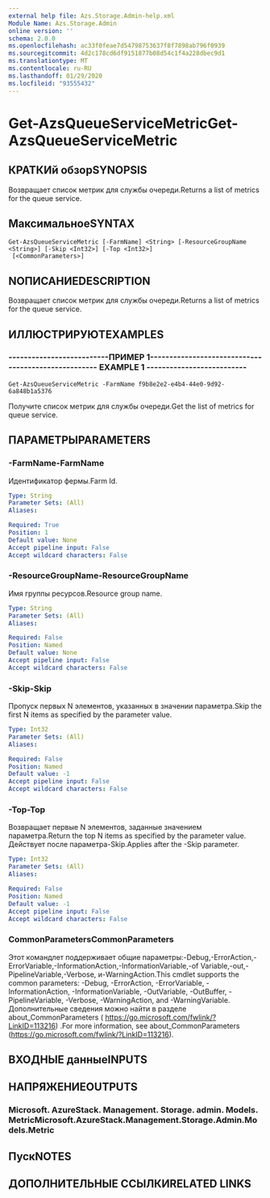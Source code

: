 ```yaml
---
external help file: Azs.Storage.Admin-help.xml
Module Name: Azs.Storage.Admin
online version: ''
schema: 2.0.0
ms.openlocfilehash: ac33f0feae7d54798753637f8f7898ab796f0939
ms.sourcegitcommit: 4d2c178cd6df9151877b08d54c1f4a228dbec9d1
ms.translationtype: MT
ms.contentlocale: ru-RU
ms.lasthandoff: 01/29/2020
ms.locfileid: "93555432"
---
```

# <span data-ttu-id="b0763-101">Get-AzsQueueServiceMetric</span><span class="sxs-lookup"><span data-stu-id="b0763-101">Get-AzsQueueServiceMetric</span></span>

## <span data-ttu-id="b0763-102">КРАТКИй обзор</span><span class="sxs-lookup"><span data-stu-id="b0763-102">SYNOPSIS</span></span>
<span data-ttu-id="b0763-103">Возвращает список метрик для службы очереди.</span><span class="sxs-lookup"><span data-stu-id="b0763-103">Returns a list of metrics for the queue service.</span></span>

## <span data-ttu-id="b0763-104">Максимальное</span><span class="sxs-lookup"><span data-stu-id="b0763-104">SYNTAX</span></span>

```
Get-AzsQueueServiceMetric [-FarmName] <String> [-ResourceGroupName <String>] [-Skip <Int32>] [-Top <Int32>]
 [<CommonParameters>]
```

## <span data-ttu-id="b0763-105">NОПИСАНИЕ</span><span class="sxs-lookup"><span data-stu-id="b0763-105">DESCRIPTION</span></span>
<span data-ttu-id="b0763-106">Возвращает список метрик для службы очереди.</span><span class="sxs-lookup"><span data-stu-id="b0763-106">Returns a list of metrics for the queue service.</span></span>

## <span data-ttu-id="b0763-107">ИЛЛЮСТРИРУЮТ</span><span class="sxs-lookup"><span data-stu-id="b0763-107">EXAMPLES</span></span>

### <span data-ttu-id="b0763-108">--------------------------ПРИМЕР 1--------------------------</span><span class="sxs-lookup"><span data-stu-id="b0763-108">-------------------------- EXAMPLE 1 --------------------------</span></span>
```
Get-AzsQueueServiceMetric -FarmName f9b8e2e2-e4b4-44e0-9d92-6a848b1a5376
```

<span data-ttu-id="b0763-109">Получите список метрик для службы очереди.</span><span class="sxs-lookup"><span data-stu-id="b0763-109">Get the list of metrics for queue service.</span></span>

## <span data-ttu-id="b0763-110">ПАРАМЕТРЫ</span><span class="sxs-lookup"><span data-stu-id="b0763-110">PARAMETERS</span></span>

### <span data-ttu-id="b0763-111">-FarmName</span><span class="sxs-lookup"><span data-stu-id="b0763-111">-FarmName</span></span>
<span data-ttu-id="b0763-112">Идентификатор фермы.</span><span class="sxs-lookup"><span data-stu-id="b0763-112">Farm Id.</span></span>

```yaml
Type: String
Parameter Sets: (All)
Aliases: 

Required: True
Position: 1
Default value: None
Accept pipeline input: False
Accept wildcard characters: False
```

### <span data-ttu-id="b0763-113">-ResourceGroupName</span><span class="sxs-lookup"><span data-stu-id="b0763-113">-ResourceGroupName</span></span>
<span data-ttu-id="b0763-114">Имя группы ресурсов.</span><span class="sxs-lookup"><span data-stu-id="b0763-114">Resource group name.</span></span>

```yaml
Type: String
Parameter Sets: (All)
Aliases: 

Required: False
Position: Named
Default value: None
Accept pipeline input: False
Accept wildcard characters: False
```

### <span data-ttu-id="b0763-115">-Skip</span><span class="sxs-lookup"><span data-stu-id="b0763-115">-Skip</span></span>
<span data-ttu-id="b0763-116">Пропуск первых N элементов, указанных в значении параметра.</span><span class="sxs-lookup"><span data-stu-id="b0763-116">Skip the first N items as specified by the parameter value.</span></span>

```yaml
Type: Int32
Parameter Sets: (All)
Aliases: 

Required: False
Position: Named
Default value: -1
Accept pipeline input: False
Accept wildcard characters: False
```

### <span data-ttu-id="b0763-117">-Top</span><span class="sxs-lookup"><span data-stu-id="b0763-117">-Top</span></span>
<span data-ttu-id="b0763-118">Возвращает первые N элементов, заданные значением параметра.</span><span class="sxs-lookup"><span data-stu-id="b0763-118">Return the top N items as specified by the parameter value.</span></span>
<span data-ttu-id="b0763-119">Действует после параметра-Skip.</span><span class="sxs-lookup"><span data-stu-id="b0763-119">Applies after the -Skip parameter.</span></span>

```yaml
Type: Int32
Parameter Sets: (All)
Aliases: 

Required: False
Position: Named
Default value: -1
Accept pipeline input: False
Accept wildcard characters: False
```

### <span data-ttu-id="b0763-120">CommonParameters</span><span class="sxs-lookup"><span data-stu-id="b0763-120">CommonParameters</span></span>
<span data-ttu-id="b0763-121">Этот командлет поддерживает общие параметры:-Debug,-ErrorAction,-ErrorVariable,-InformationAction,-InformationVariable,-of Variable,-out,-PipelineVariable,-Verbose, и-WarningAction.</span><span class="sxs-lookup"><span data-stu-id="b0763-121">This cmdlet supports the common parameters: -Debug, -ErrorAction, -ErrorVariable, -InformationAction, -InformationVariable, -OutVariable, -OutBuffer, -PipelineVariable, -Verbose, -WarningAction, and -WarningVariable.</span></span> <span data-ttu-id="b0763-122">Дополнительные сведения можно найти в разделе about_CommonParameters ( https://go.microsoft.com/fwlink/?LinkID=113216) .</span><span class="sxs-lookup"><span data-stu-id="b0763-122">For more information, see about_CommonParameters (https://go.microsoft.com/fwlink/?LinkID=113216).</span></span>

## <span data-ttu-id="b0763-123">ВХОДНЫЕ данные</span><span class="sxs-lookup"><span data-stu-id="b0763-123">INPUTS</span></span>

## <span data-ttu-id="b0763-124">НАПРЯЖЕНИЕ</span><span class="sxs-lookup"><span data-stu-id="b0763-124">OUTPUTS</span></span>

### <span data-ttu-id="b0763-125">Microsoft. AzureStack. Management. Storage. admin. Models. Metric</span><span class="sxs-lookup"><span data-stu-id="b0763-125">Microsoft.AzureStack.Management.Storage.Admin.Models.Metric</span></span>

## <span data-ttu-id="b0763-126">Пуск</span><span class="sxs-lookup"><span data-stu-id="b0763-126">NOTES</span></span>

## <span data-ttu-id="b0763-127">ДОПОЛНИТЕЛЬНЫЕ ССЫЛКИ</span><span class="sxs-lookup"><span data-stu-id="b0763-127">RELATED LINKS</span></span>

